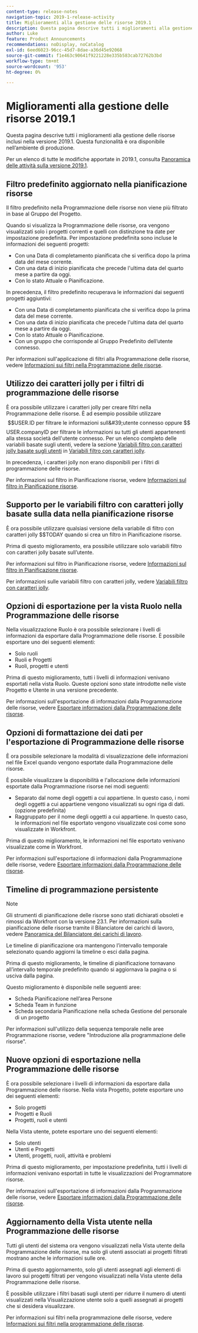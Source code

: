 ```yaml
---
content-type: release-notes
navigation-topic: 2019-1-release-activity
title: Miglioramenti alla gestione delle risorse 2019.1
description: Questa pagina descrive tutti i miglioramenti alla gestione delle risorse inclusi nella versione 2019.1. Questa funzionalità è ora disponibile nell’ambiente di produzione.
author: Luke
feature: Product Announcements
recommendations: noDisplay, noCatalog
exl-id: 6eed6023-96cc-45d7-8dae-a36d45e92068
source-git-commit: f1e463c90641f9221228e335b583cab72762b3bd
workflow-type: tm+mt
source-wordcount: '953'
ht-degree: 0%

---
```


# Miglioramenti alla gestione delle risorse 2019.1

Questa pagina descrive tutti i miglioramenti alla gestione delle risorse inclusi nella versione 2019.1. Questa funzionalità è ora disponibile nell’ambiente di produzione.

Per un elenco di tutte le modifiche apportate in 2019.1, consulta [Panoramica delle attività sulla versione 2019.1](../../../../product-announcements/product-releases/quarterly-release-archive/2019.1-release-activity/2019-1-release-activity-overview.md).

## Filtro predefinito aggiornato nella pianificazione risorse

Il filtro predefinito nella Programmazione delle risorse non viene più filtrato in base al Gruppo del Progetto.

Quando si visualizza la Programmazione delle risorse, ora vengono visualizzati solo i progetti correnti e quelli con distinzione tra date per impostazione predefinita. Per impostazione predefinita sono incluse le informazioni dei seguenti progetti:

* Con una Data di completamento pianificata che si verifica dopo la prima data del mese corrente.
* Con una data di inizio pianificata che precede l&#39;ultima data del quarto mese a partire da oggi.
* Con lo stato Attuale o Pianificazione.

In precedenza, il filtro predefinito recuperava le informazioni dai seguenti progetti aggiuntivi:

* Con una Data di completamento pianificata che si verifica dopo la prima data del mese corrente.
* Con una data di inizio pianificata che precede l&#39;ultima data del quarto mese a partire da oggi.
* Con lo stato Attuale o Pianificazione.
* Con un gruppo che corrisponde al Gruppo Predefinito dell’utente connesso.

Per informazioni sull&#39;applicazione di filtri alla Programmazione delle risorse, vedere [Informazioni sui filtri nella Programmazione delle risorse](../../../../resource-mgmt/resource-planning/filter-resource-planner.md).

## Utilizzo dei caratteri jolly per i filtri di programmazione delle risorse

È ora possibile utilizzare i caratteri jolly per creare filtri nella Programmazione delle risorse. È ad esempio possibile utilizzare $$USER.ID per filtrare le informazioni sull&#39;utente connesso oppure $$USER.companyID per filtrare le informazioni su tutti gli utenti appartenenti alla stessa società dell&#39;utente connesso. Per un elenco completo delle variabili basate sugli utenti, vedere la sezione [Variabili filtro con caratteri jolly basate sugli utenti](../../../../reports-and-dashboards/reports/reporting-elements/understand-wildcard-filter-variables.md#user-based-variables) in [Variabili filtro con caratteri jolly](../../../../reports-and-dashboards/reports/reporting-elements/understand-wildcard-filter-variables.md).

In precedenza, i caratteri jolly non erano disponibili per i filtri di programmazione delle risorse.

Per informazioni sul filtro in Pianificazione risorse, vedere [Informazioni sul filtro in Pianificazione risorse](../../../../resource-mgmt/resource-planning/filter-resource-planner.md).

<!--
<iframe class="mt-media" src="assets/290697527?title=0&byline=0&portrait=0" width="640px" height="360px" frameborder="0" allowfullscreen></iframe>
-->

## Supporto per le variabili filtro con caratteri jolly basate sulla data nella pianificazione risorse

È ora possibile utilizzare qualsiasi versione della variabile di filtro con caratteri jolly $$TODAY quando si crea un filtro in Pianificazione risorse.

Prima di questo miglioramento, era possibile utilizzare solo variabili filtro con caratteri jolly basate sull’utente.

Per informazioni sul filtro in Pianificazione risorse, vedere [Informazioni sul filtro in Pianificazione risorse](../../../../resource-mgmt/resource-planning/filter-resource-planner.md).

Per informazioni sulle variabili filtro con caratteri jolly, vedere [Variabili filtro con caratteri jolly](../../../../reports-and-dashboards/reports/reporting-elements/understand-wildcard-filter-variables.md).

## Opzioni di esportazione per la vista Ruolo nella Programmazione delle risorse

Nella visualizzazione Ruolo è ora possibile selezionare i livelli di informazioni da esportare dalla Programmazione delle risorse. È possibile esportare uno dei seguenti elementi:

* Solo ruoli
* Ruoli e Progetti
* Ruoli, progetti e utenti

Prima di questo miglioramento, tutti i livelli di informazioni venivano esportati nella vista Ruolo. Queste opzioni sono state introdotte nelle viste Progetto e Utente in una versione precedente.

Per informazioni sull&#39;esportazione di informazioni dalla Programmazione delle risorse, vedere [Esportare informazioni dalla Programmazione delle risorse](../../../../resource-mgmt/resource-planning/export-resource-planner.md).

## Opzioni di formattazione dei dati per l&#39;esportazione di Programmazione delle risorse

È ora possibile selezionare la modalità di visualizzazione delle informazioni nel file Excel quando vengono esportate dalla Programmazione delle risorse.

È possibile visualizzare la disponibilità e l&#39;allocazione delle informazioni esportate dalla Programmazione risorse nei modi seguenti:

* Separato dal nome degli oggetti a cui appartiene. In questo caso, i nomi degli oggetti a cui appartiene vengono visualizzati su ogni riga di dati. (opzione predefinita)
* Raggruppato per il nome degli oggetti a cui appartiene. In questo caso, le informazioni nel file esportato vengono visualizzate così come sono visualizzate in Workfront.

Prima di questo miglioramento, le informazioni nel file esportato venivano visualizzate come in Workfront.

Per informazioni sull&#39;esportazione di informazioni dalla Programmazione delle risorse, vedere [Esportare informazioni dalla Programmazione delle risorse](../../../../resource-mgmt/resource-planning/export-resource-planner.md).

## Timeline di programmazione persistente

>[!NOTE]
>
>Gli strumenti di pianificazione delle risorse sono stati dichiarati obsoleti e rimossi da Workfront con la versione 23.1. Per informazioni sulla pianificazione delle risorse tramite il Bilanciatore dei carichi di lavoro, vedere [Panoramica del Bilanciatore dei carichi di lavoro](../../../../resource-mgmt/workload-balancer/overview-workload-balancer.md).

Le timeline di pianificazione ora mantengono l’intervallo temporale selezionato quando aggiorni la timeline o esci dalla pagina.

Prima di questo miglioramento, le timeline di pianificazione tornavano all’intervallo temporale predefinito quando si aggiornava la pagina o si usciva dalla pagina.

Questo miglioramento è disponibile nelle seguenti aree:

* Scheda Pianificazione nell’area Persone
* Scheda Team in funzione
* Scheda secondaria Pianificazione nella scheda Gestione del personale di un progetto

Per informazioni sull&#39;utilizzo della sequenza temporale nelle aree Programmazione risorse, vedere &quot;Introduzione alla programmazione delle risorse&quot;.

## Nuove opzioni di esportazione nella Programmazione delle risorse

È ora possibile selezionare i livelli di informazioni da esportare dalla Programmazione delle risorse. Nella vista Progetto, potete esportare uno dei seguenti elementi:

* Solo progetti
* Progetti e Ruoli
* Progetti, ruoli e utenti

Nella Vista utente, potete esportare uno dei seguenti elementi:

* Solo utenti
* Utenti e Progetti
* Utenti, progetti, ruoli, attività e problemi

Prima di questo miglioramento, per impostazione predefinita, tutti i livelli di informazioni venivano esportati in tutte le visualizzazioni del Programmatore risorse.

Per informazioni sull&#39;esportazione di informazioni dalla Programmazione delle risorse, vedere [Esportare informazioni dalla Programmazione delle risorse](../../../../resource-mgmt/resource-planning/export-resource-planner.md).

## Aggiornamento della Vista utente nella Programmazione delle risorse

Tutti gli utenti del sistema ora vengono visualizzati nella Vista utente della Programmazione delle risorse, ma solo gli utenti associati ai progetti filtrati mostrano anche le informazioni sulle ore.

Prima di questo aggiornamento, solo gli utenti assegnati agli elementi di lavoro sui progetti filtrati per vengono visualizzati nella Vista utente della Programmazione delle risorse.

È possibile utilizzare i filtri basati sugli utenti per ridurre il numero di utenti visualizzati nella Visualizzazione utente solo a quelli assegnati ai progetti che si desidera visualizzare.

Per informazioni sui filtri nella programmazione delle risorse, vedere [Informazioni sui filtri nella programmazione delle risorse](../../../../resource-mgmt/resource-planning/filter-resource-planner.md).

